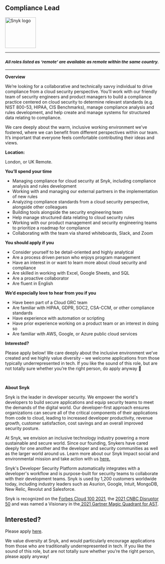 Compliance Lead
---

<img src="https://res.cloudinary.com/snyk/image/upload/v1537345894/press-kit/brand/logo-black.png" width="100" alt="Snyk logo" />

<hr>
<h3><em><strong><sub>All roles listed as ‘remote’ are available as remote within the same country.</sub></strong></em></h3>
<hr>
<p><strong>Overview</strong></p>
<p><span style="font-weight: 400;">We’re looking for a collaborative and technically savvy individual to drive compliance from a cloud security perspective. You’ll work with our friendly team of security engineers and product managers to build a compliance practice centered on cloud security to determine relevant standards (e.g. NIST 800-53, HIPAA, CIS Benchmarks), manage compliance analysis and rules development, and help create and manage systems for structured data relating to compliance.</span></p>
<p><span style="font-weight: 400;">We care deeply about the warm, inclusive working environment we’ve fostered, where we can benefit from different perspectives within our team. It’s important that everyone feels comfortable contributing their ideas and views.</span></p>
<p><strong>Location:&nbsp;</strong></p>
<p>London, or UK Remote.</p>
<p><strong>You’ll spend your time</strong></p>
<ul>
<li style="font-weight: 400;"><span style="font-weight: 400;">Managing compliance for cloud security at Snyk, including compliance analysis and rules development</span></li>
<li style="font-weight: 400;"><span style="font-weight: 400;">Working with and managing our external partners in the implementation of new rules</span></li>
<li style="font-weight: 400;"><span style="font-weight: 400;">Analyzing compliance standards from a cloud security perspective, alongside other colleagues</span></li>
<li style="font-weight: 400;"><span style="font-weight: 400;">Building tools alongside the security engineering team</span></li>
<li style="font-weight: 400;"><span style="font-weight: 400;">Help manage structured data relating to cloud security rules</span></li>
<li style="font-weight: 400;"><span style="font-weight: 400;">Working with our product management and security engineering teams to prioritize a roadmap for compliance</span></li>
<li style="font-weight: 400;"><span style="font-weight: 400;">Collaborating with the team via shared whiteboards, Slack, and Zoom</span></li>
</ul>
<p><strong>You should apply if you</strong></p>
<ul>
<li style="font-weight: 400;"><span style="font-weight: 400;">Consider yourself to be detail-oriented and highly analytical</span></li>
<li style="font-weight: 400;"><span style="font-weight: 400;">Are a process driven person who enjoys program management</span></li>
<li style="font-weight: 400;"><span style="font-weight: 400;">Have an interest in or want to learn more about cloud security and compliance</span></li>
<li style="font-weight: 400;"><span style="font-weight: 400;">Are skilled in working with Excel, Google Sheets, and SQL</span></li>
<li style="font-weight: 400;"><span style="font-weight: 400;">Are a proactive collaborator</span></li>
<li style="font-weight: 400;"><span style="font-weight: 400;">Are fluent in English</span></li>
</ul>
<p><strong>We’d especially love to hear from you if you</strong></p>
<ul>
<li style="font-weight: 400;"><span style="font-weight: 400;">Have been part of a Cloud GRC team</span></li>
<li style="font-weight: 400;"><span style="font-weight: 400;">Are familiar with HIPAA, GDPR, SOC2, CSA-CCM, or other compliance standards</span></li>
<li style="font-weight: 400;"><span style="font-weight: 400;">Have experience with automation or scripting</span></li>
<li style="font-weight: 400;"><span style="font-weight: 400;">Have prior experience working on a product team or an interest in doing so</span></li>
<li style="font-weight: 400;"><span style="font-weight: 400;">Are familiar with AWS, Google, or Azure public cloud services</span></li>
</ul>
<p><strong>Interested?</strong></p>
<p><span style="font-weight: 400;">Please apply below! We care deeply about the inclusive environment we’ve created and we highly value diversity – we welcome applications from those typically underrepresented in tech. If you like the sound of this role, but are not totally sure whether you’re the right person, do apply anyway 🙂</span></p>
<p>&nbsp;</p><div class="content-conclusion"><p><strong>About Snyk</strong></p>
<p><span style="font-weight: 400;">Snyk is the leader in developer security. We empower the world's developers to build secure applications and equip security teams to meet the demands of the digital world. Our developer-first approach ensures organizations can secure all of the critical components of their applications from code to cloud, leading to increased developer productivity, revenue growth, customer satisfaction, cost savings and an overall improved security posture.&nbsp;</span></p>
<p><span style="font-weight: 400;">At Snyk, we envision an inclusive technology industry powering a more sustainable and secure world.</span> <span style="font-weight: 400;">Since our founding, Snykers have cared deeply for one another and the developer and security communities as well as the larger world around us. Learn more about our Snyk Impact social and environmental mission and take action with us </span><a href="https://snyk.io/about/snyk-impact/"><span style="font-weight: 400;">here.</span></a></p>
<p><span style="font-weight: 400;">Snyk's Developer Security Platform automatically integrates with a developer's workflow and is purpose-built for security teams to collaborate with their development teams. Snyk is used by 1,200 customers worldwide today, including industry leaders such as Asurion, Google, Intuit, MongoDB, New Relic, Revolut and Salesforce.</span></p>
<p><span style="font-weight: 400;">Snyk is recognized on the </span><a href="https://www.forbes.com/cloud100/#6f24b5ba5f94"><span style="font-weight: 400;">Forbes Cloud 100 2021</span></a><span style="font-weight: 400;">, the </span><a href="https://www.cnbc.com/2021/05/25/these-are-the-2021-cnbc-disruptor-50-companies.html"><span style="font-weight: 400;">2021 CNBC Disruptor 50</span></a><span style="font-weight: 400;"> and was named a Visionary in the</span><a href="https://snyk.io/blog/snyk-visionary-2021-gartner-magic-quadrant-for-ast/"><span style="font-weight: 400;"> 2021 Gartner Magic Quadrant for AST</span></a><span style="font-weight: 400;">.</span></p></div>

Interested?
---

Please apply [here](https://boards.greenhouse.io/snyk/jobs/6149808002#app).

We value diversity at Snyk, and would particularly encourage applications from those who are traditionally underrepresented in tech.
If you like the sound of this role, but are not totally sure whether you’re the right person, please apply anyway!
